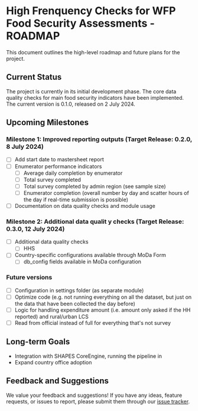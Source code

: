 # High Frenquency Checks for WFP Food Security Assessments - ROADMAP


This document outlines the high-level roadmap and future plans for the project.


## Current Status
 The project is currently in its initial development phase. The core data quality checks for main food security indicators have been implemented. The current version is 0.1.0, released on 2 July 2024. 

## Upcoming Milestones

### Milestone 1: Improved reporting outputs (Target Release: 0.2.0, 8 July 2024)

- [ ] Add start date to mastersheet report
- [ ] Enumerator performance indicators
  - [ ] Average daily completion by enumerator
  - [ ] Total survey completed
  - [ ] Total survey completed by admin region (see sample size)
  - [ ] Enumerator completion (overall number by day and scatter hours of the day if real-time submission is possible)
- [ ] Documentation on data quality checks and module usage

### Milestone 2: Additional data qualit y checks (Target Release: 0.3.0, 12 July 2024)
- [ ] Additional data quality checks
  - [ ] HHS
- [ ] Country-specific configurations available through MoDa Form
  - [ ] db_config fields available in MoDa configuration

### Future versions 
- [ ] Configuration in settings folder (as separate module)
- [ ] Optimize code (e.g. not running everything on all the dataset, but just on the data that have been collected the day before)
- [ ] Logic for handling expenditure amount (i.e. amount only asked if the HH reported) and rural/urban LCS
- [ ] Read from official instead of full for everything that's not survey 

## Long-term Goals

- Integration with SHAPES CoreEngine, running the pipeline in 
- Expand country office adoption

## Feedback and Suggestions

We value your feedback and suggestions! If you have any ideas, feature requests, or issues to report, please submit them through our [issue tracker](https://github.com/WFP-VAM/DataQualityChecks/issues). 



